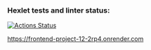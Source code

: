 ### Hexlet tests and linter status:
[![Actions Status](https://github.com/Dmitry1399/frontend-project-12/actions/workflows/hexlet-check.yml/badge.svg)](https://github.com/Dmitry1399/frontend-project-12/actions)



https://frontend-project-12-2rp4.onrender.com